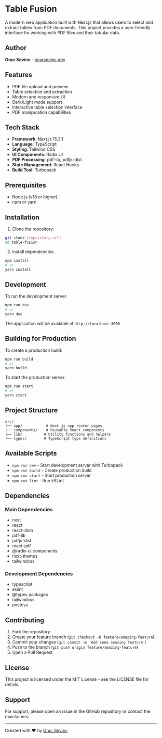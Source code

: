 # Table Fusion

A modern web application built with Next.js that allows users to select and extract tables from PDF documents. This project provides a user-friendly interface for working with PDF files and their tabular data.

## Author

**Onur Sevinc** - [onursevinc.dev](https://onursevinc.dev)

## Features

- PDF file upload and preview
- Table selection and extraction
- Modern and responsive UI
- Dark/Light mode support
- Interactive table selection interface
- PDF manipulation capabilities

## Tech Stack

- **Framework**: Next.js 15.3.1
- **Language**: TypeScript
- **Styling**: Tailwind CSS
- **UI Components**: Radix UI
- **PDF Processing**: pdf-lib, pdfjs-dist
- **State Management**: React Hooks
- **Build Tool**: Turbopack

## Prerequisites

- Node.js (v18 or higher)
- npm or yarn

## Installation

1. Clone the repository:

```bash
git clone [repository-url]
cd table-fusion
```

2. Install dependencies:

```bash
npm install
# or
yarn install
```

## Development

To run the development server:

```bash
npm run dev
# or
yarn dev
```

The application will be available at `http://localhost:3000`

## Building for Production

To create a production build:

```bash
npm run build
# or
yarn build
```

To start the production server:

```bash
npm run start
# or
yarn start
```

## Project Structure

```
src/
├── app/           # Next.js app router pages
├── components/    # Reusable React components
├── lib/          # Utility functions and helpers
└── types/        # TypeScript type definitions
```

## Available Scripts

- `npm run dev` - Start development server with Turbopack
- `npm run build` - Create production build
- `npm run start` - Start production server
- `npm run lint` - Run ESLint

## Dependencies

### Main Dependencies

- next
- react
- react-dom
- pdf-lib
- pdfjs-dist
- react-pdf
- @radix-ui components
- next-themes
- tailwindcss

### Development Dependencies

- typescript
- eslint
- @types packages
- tailwindcss
- postcss

## Contributing

1. Fork the repository
2. Create your feature branch (`git checkout -b feature/amazing-feature`)
3. Commit your changes (`git commit -m 'Add some amazing feature'`)
4. Push to the branch (`git push origin feature/amazing-feature`)
5. Open a Pull Request

## License

This project is licensed under the MIT License - see the LICENSE file for details.

## Support

For support, please open an issue in the GitHub repository or contact the maintainers.

---

Created with ❤️ by [Onur Sevinc](https://onursevinc.dev)
